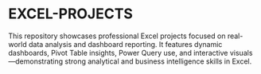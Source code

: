 # EXCEL-PROJECTS
This repository showcases professional Excel projects focused on real-world data analysis and dashboard reporting. It features dynamic dashboards, Pivot Table insights, Power Query use, and interactive visuals—demonstrating strong analytical and business intelligence skills in Excel.
